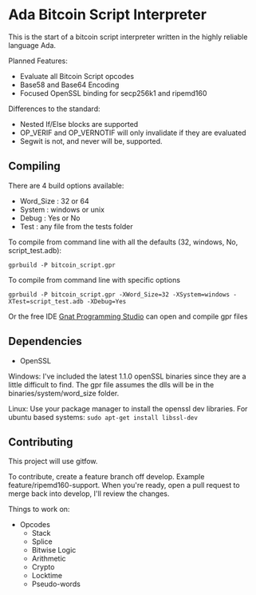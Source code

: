 Ada Bitcoin Script Interpreter
==============================

This is the start of a bitcoin script interpreter written in the highly reliable language Ada.

Planned Features:

- Evaluate all Bitcoin Script opcodes
- Base58 and Base64 Encoding
- Focused OpenSSL binding for secp256k1 and ripemd160

Differences to the standard:

- Nested If/Else blocks are supported
- OP_VERIF and OP_VERNOTIF will only invalidate if they are evaluated
- Segwit is not, and never will be, supported.

## Compiling

There are 4 build options available:

- Word_Size : 32 or 64
- System : windows or unix
- Debug : Yes or No
- Test : any file from the tests folder

To compile from command line with all the defaults (32, windows, No, script_test.adb):

`gprbuild -P bitcoin_script.gpr`

To compile from command line with specific options

`gprbuild -P bitcoin_script.gpr -XWord_Size=32 -XSystem=windows -XTest=script_test.adb -XDebug=Yes`

Or the free IDE [Gnat Programming Studio](http://libre.adacore.com/download/) can open and compile gpr files 

## Dependencies

- OpenSSL

Windows: I've included the latest 1.1.0 openSSL binaries since they are a little difficult to find. The gpr file assumes the dlls will be in the binaries/system/word_size folder.

Linux: Use your package manager to install the openssl dev libraries. For ubuntu based systems: `sudo apt-get install libssl-dev`

## Contributing

This project will use gitfow.

To contribute, create a feature branch off develop. Example feature/ripemd160-support. 
When you're ready, open a pull request to merge back into develop, I'll review the changes.

Things to work on:

- Opcodes
  - Stack
  - Splice
  - Bitwise Logic
  - Arithmetic
  - Crypto
  - Locktime
  - Pseudo-words
